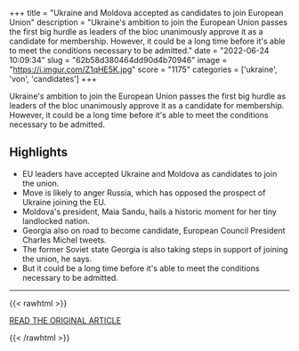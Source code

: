 +++
title = "Ukraine and Moldova accepted as candidates to join European Union"
description = "Ukraine's ambition to join the European Union passes the first big hurdle as leaders of the bloc unanimously approve it as a candidate for membership. However, it could be a long time before it's able to meet the conditions necessary to be admitted."
date = "2022-06-24 10:09:34"
slug = "62b58d380464dd90d4b70946"
image = "https://i.imgur.com/Z1qHE5K.jpg"
score = "1175"
categories = ['ukraine', 'von', 'candidates']
+++

Ukraine's ambition to join the European Union passes the first big hurdle as leaders of the bloc unanimously approve it as a candidate for membership. However, it could be a long time before it's able to meet the conditions necessary to be admitted.

## Highlights

- EU leaders have accepted Ukraine and Moldova as candidates to join the union.
- Move is likely to anger Russia, which has opposed the prospect of Ukraine joining the EU.
- Moldova's president, Maia Sandu, hails a historic moment for her tiny landlocked nation.
- Georgia also on road to become candidate, European Council President Charles Michel tweets.
- The former Soviet state Georgia is also taking steps in support of joining the union, he says.
- But it could be a long time before it's able to meet the conditions necessary to be admitted.

---

{{< rawhtml >}}
  <p class="article-category">
    <a target="_blank" href="https://news.sky.com/story/ukraine-and-moldova-accepted-as-candidates-to-join-european-union-12639355">READ THE ORIGINAL ARTICLE</a>
  </p>
{{< /rawhtml >}}
